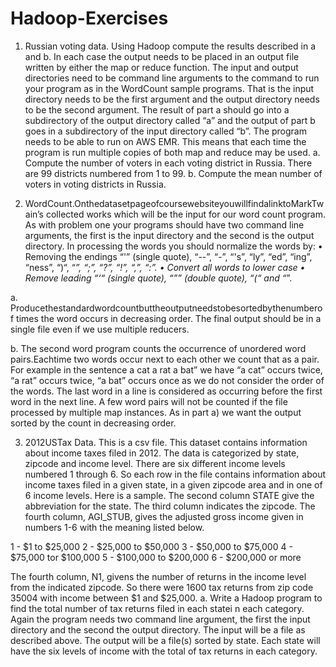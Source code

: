 # Hadoop-Exercises
1. Russian voting data. 
Using Hadoop compute the results described in a and b. In each case the output needs to be placed in an output file written by either the map or reduce function. The input and output directories need to be command line arguments to the command to run your program as in the WordCount sample programs. That is the input directory needs to be the first argument and the output directory needs to be the second argument. The result of part a should go into a subdirectory of the output directory called “a” and the output of part b goes in a subdirectory of the input directory called “b”. The program needs to be able to run on AWS EMR. This means that each time the program is run multiple copies of both map and reduce may be used.
a. Compute the number of voters in each voting district in Russia. There are 99 districts numbered from 1 to 99.
b. Compute the mean number of voters in voting districts in Russia.


2. WordCount.OnthedatasetpageofcoursewebsiteyouwillfindalinktoMarkTwain’s collected works which will be the input for our word count program. As with problem one your programs should have two command line arguments, the first is the input directory and the second is the output directory. In processing the words you should normalize the words by:
 • Removing the endings “'” (single quote), “--”, “-”, “'s”, “ly”, “ed”, “ing”, “ness”, “)“, “_”, “;”, “?”, “!”, “,”, “:”.
 • Convert all words to lower case
 • Remove leading “‘“ (single quote), “”” (double quote), “(“ and “_”.

a. Producethestandardwordcountbuttheoutputneedstobesortedbythenumberof times the word occurs in decreasing order. The final output should be in a single file even if we use multiple reducers.


b. The second word program counts the occurrence of unordered word pairs.Eachtime two words occur next to each other we count that as a pair. For example in the sentence a cat a rat a bat” we have “a cat” occurs twice, “a rat” occurs twice, “a bat” occurs once as we do not consider the order of the words. The last word in a line is considered as occurring before the first word in the next line. A few word pairs will not be counted if the file processed by multiple map instances. As in part a) we want the output sorted by the count in decreasing order.



   3. 2012USTax Data. This is a csv file. This dataset contains information about income taxes filed in 2012. The data is categorized by state, zipcode and income level. There are six different income levels numbered 1 through 6. So each row in the file contains information about income taxes filed in a given state, in a given zipcode area and in one of 6 income levels. Here is a sample.
 The second column STATE give the abbreviation for the state. The third column indicates the zipcode. The fourth column, AGI_STUB, gives the adjusted gross income given in numbers 1-6 with the meaning listed below.
 
 1 - $1 to $25,000
 2 - $25,000 to $50,000
 3 - $50,000 to $75,000
 4 - $75,000 tor $100,000 5 - $100,000 to $200,000 6 - $200,000 or more



The fourth column, N1, givens the number of returns in the income level from the indicated zipcode. So there were 1600 tax returns from zip code 35004 with income between $1 and $25,000.
a. Write a Hadoop program to find the total number of tax returns filed in each statei n each category. Again the program needs two command line argument, the first the input directory and the second the output directory. The input will be a file as described above. The output will be a file(s) sorted by state. Each state will have the six levels of income with the total of tax returns in each category.

